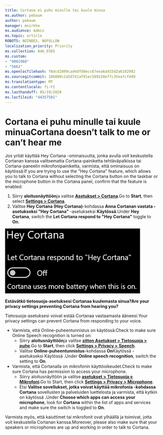 ```yaml
---
title: Cortana ei puhu minulle tai kuule minua
ms.author: pebaum
author: pebaum
manager: mnirkhe
ms.audience: Admin
ms.topic: article
ROBOTS: NOINDEX, NOFOLLOW
localization_priority: Priority
ms.collection: Adm_O365
ms.custom:
- "9002960"
- "5662"
ms.openlocfilehash: f8dcd2899cad4dfd0ecc67eea6a915d2a6182982
ms.sourcegitcommit: 18b080c2a5d741af01ec589158effc35ea7cf449
ms.translationtype: MT
ms.contentlocale: fi-FI
ms.lasthandoff: 05/19/2020
ms.locfileid: "44357501"
---
```

# <a name="cortana-doesnt-talk-to-me-or-cant-hear-me"></a><span data-ttu-id="e0ef1-102">Cortana ei puhu minulle tai kuule minua</span><span class="sxs-lookup"><span data-stu-id="e0ef1-102">Cortana doesn’t talk to me or can’t hear me</span></span>

<span data-ttu-id="e0ef1-103">Jos yrität käyttää Hey Cortana -ominaisuutta, jonka avulla voit keskustella Cortanan kanssa valitsematta Cortana-painiketta tehtäväpalkissa tai Cortana-paneelin mikrofonipainiketta, varmista, että ominaisuus on käytössä:</span><span class="sxs-lookup"><span data-stu-id="e0ef1-103">If you are trying to use the "Hey Cortana" feature, which allows you to talk to Cortana without selecting the Cortana button on the taskbar or the microphone button in the Cortana panel, confirm that the feature is enabled:</span></span>

1. <span data-ttu-id="e0ef1-104">Siirry **aloitusnäyttöön**ja valitse **[Asetukset > Cortana](ms-settings:cortana?activationSource=GetHelp)**.</span><span class="sxs-lookup"><span data-stu-id="e0ef1-104">Go to **Start**, then select **[Settings > Cortana](ms-settings:cortana?activationSource=GetHelp)**.</span></span>
2. <span data-ttu-id="e0ef1-105">Valitse **Hey Cortana (Hey Cortana)**-kohdassa **Anna Cortanan vastata -asetukseksi "Hey Cortana"** -asetukseksi **Käytössä**.</span><span class="sxs-lookup"><span data-stu-id="e0ef1-105">Under **Hey Cortana**, switch the **Let Cortana respond to "Hey Cortana"** toggle to **On**.</span></span>

![Hei Cortana](media/hey-cortana.png)

<span data-ttu-id="e0ef1-107">**Estävätkö tietosuoja-asetuksesi Cortanaa kuulemasta sinua?**</span><span class="sxs-lookup"><span data-stu-id="e0ef1-107">**Are your privacy settings preventing Cortana from hearing you?**</span></span>

<span data-ttu-id="e0ef1-108">Tietosuoja-asetuksesi voivat estää Cortanaa vastaamasta ääneesi.</span><span class="sxs-lookup"><span data-stu-id="e0ef1-108">Your privacy settings can prevent Cortana from responding to your voice.</span></span>
- <span data-ttu-id="e0ef1-109">Varmista, että Online-puheentunnistus on käytössä:</span><span class="sxs-lookup"><span data-stu-id="e0ef1-109">Check to make sure Online Speech recognition is turned on:</span></span>
    - <span data-ttu-id="e0ef1-110">Siirry **aloitusnäyttöön**ja valitse **[sitten Asetukset > Tietosuoja > puhe](ms-settings:privacy-speech?activationSource=GetHelp)**.</span><span class="sxs-lookup"><span data-stu-id="e0ef1-110">Go to **Start**, then click **[Settings > Privacy > Speech](ms-settings:privacy-speech?activationSource=GetHelp)**.</span></span>
    - <span data-ttu-id="e0ef1-111">Valitse **Online-puheentunnistus**-kohdassa **On**Käytössä -asetukseksi Käytössä .</span><span class="sxs-lookup"><span data-stu-id="e0ef1-111">Under **Online speech recognition**, switch the setting to **On**.</span></span>
- <span data-ttu-id="e0ef1-112">Varmista, että Cortanalla on mikrofonin käyttöoikeudet.</span><span class="sxs-lookup"><span data-stu-id="e0ef1-112">Check to make sure Cortana has permission to access your microphone.</span></span> 
    - <span data-ttu-id="e0ef1-113">Siirry aloitusnäyttöön ja valitse **[asetukset > Tietosuoja-> Mikrofoni](ms-settings:privacy-microphone?activationSource=GetHelp)**.</span><span class="sxs-lookup"><span data-stu-id="e0ef1-113">Go to Start, then click **[Settings > Privacy > Microphone](ms-settings:privacy-microphone?activationSource=GetHelp)**.</span></span>
    - <span data-ttu-id="e0ef1-114">Etsi **Valitse sovellukset, jotka voivat käyttää mikrofonia -kohdassa** **Cortana** sovellusten ja palveluiden luettelosta ja varmista, että kytkin on käytössä **.**</span><span class="sxs-lookup"><span data-stu-id="e0ef1-114">Under **Choose which apps can access your microphone**, look for **Cortana** within the list of apps and services and make sure the switch is toggled to **On**.</span></span>

<span data-ttu-id="e0ef1-115">Varmista myös, että kaiuttimet tai mikrofonit ovat ylhäällä ja toimivat, jotta voit keskustella Cortanan kanssa.</span><span class="sxs-lookup"><span data-stu-id="e0ef1-115">Moreover, please also make sure that your speakers or microphones are up and working in order to talk to Cortana.</span></span>
